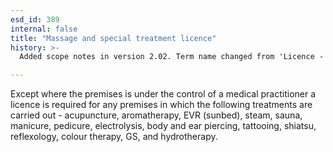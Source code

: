 ```yaml
---
esd_id: 389
internal: false
title: "Massage and special treatment licence"
history: >-
  Added scope notes in version 2.02. Term name changed from 'Licence - massage and special treatment licence (MST)' to 'Licences - massage and special treatment' in version 3.00. Name changed to 'Massage and special treatment licence in version 4.00.

---
```


Except where the premises is under the control of a medical practitioner a licence is required for any premises in which the following treatments are carried out -  acupuncture, aromatherapy, EVR (sunbed), steam, sauna, manicure, pedicure, electrolysis, body and ear piercing, tattooing, shiatsu, reflexology, colour therapy, GS, and hydrotherapy.

